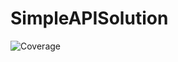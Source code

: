 # SimpleAPISolution
![Coverage](https://img.shields.io/azure-devops/coverage/radoslawtaborski/SimpleAPI/1)
